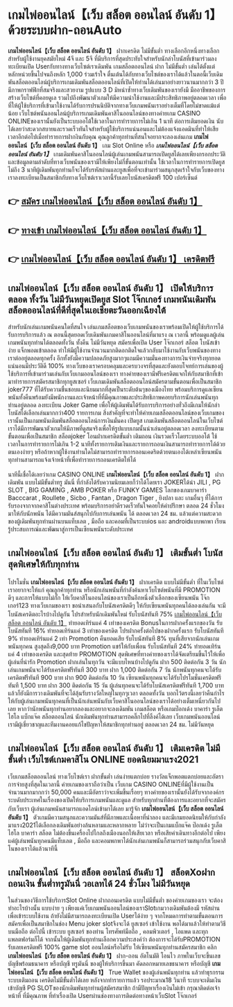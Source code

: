 # เกมไพ่ออนไลน์【เว็บ สล็อต ออนไลน์ อันดับ 1】  ด้วยระบบฝาก-ถอนAuto

**เกมไพ่ออนไลน์【เว็บ สล็อต ออนไลน์ อันดับ 1】** ฝากเครดิต ไม่มีขั้นต่ำ  ทางเลือกอีกหนึ่งทางเลือกสำหรับผู้ใช้งานยุคสมัยใหม่ 4จี และ 5จี ที่มีบริการที่สุดประทับใจสำหรับนักล่าโบนัสที่เข้ามาร่วมลงทะเบียนเปิด Userกับทางทางเว็บไซต์เราเดิมพัน เกมสล็อตออนไลน์ ฝาก ไม่มีขั้นต่ำ เล่นได้ตั้งแต่ หลักหน่วยขึ้นไปจนถึงหลัก 1,000 ร่วมเร้าใจ ตื่นเต้นได้กับทางเว็บไซต์ของเราได้แล้วในตอนี้เว็บเดิมพันสล็อตออนไลน์ผู้บริการเกมเดิมพันสล็อตออนไลน์ที่เปิดให้ท่านได้เล่นมาอย่างยาวนานมากกว่า 3 ปี มีภาพกราฟฟิกที่สมจริงและสวยงาม รูปแบบ 3 D
มิหนำซ้ำทางเว็บเดิมพันของเรายังมี มืออาชีพของการสร้างเว็บไซต์ที่คอยดูเล  รวมไปถึงพัฒนาตัวเกมให้มีความน่าใช้งานและมีประสิทธิภาพอยู่ตลอดเวลา เพื่อที่ให้ผู้ใช้บริการที่เข้ามาใช้งานได้รับการปรนนิบัติจากทางเว็บเกมพนันเราอย่างเต็มที่โดยไม่ขาดแม้แต่น้อย เว็บไซต์พนันออนไลน์ผู้บริการเกมเดิมพันคาสิโนออนไลน์ของทางค่ายเกม CASINO ONLINEของเรานั้นยังเป็นระบบออโต้ใช้เวลาในการทำรายการไม่เกิน 1 นาที ต่อการเติมยอดเงิน นับได้เลยว่าสะดวกสบายและรวดเร็วทันใจสำหรับผู้ใช้บริการแน่นอนและไม่ต้องแจ้งแอดมินที่ทำให้เสียเวลาอีกต่อไปเมื่อทำรายการฝากงินกับคุณ
คุณลูกค้าทุกท่านที่สนใจอยากจะลองเล่นเกม **เกมไพ่ออนไลน์【เว็บ สล็อต ออนไลน์ อันดับ 1】** เกม Slot Online หรือ ***เกมไพ่ออนไลน์【เว็บ สล็อต ออนไลน์ อันดับ 1】*** เกมเดิมพันคาสิโนออนไลน์ผู้เล่นเกมพนันสามารถเปิดยูสได้เลยเพียงกรอกประวัติและข้อมูลตามลำดับที่ทางเว็บพนันของเรามีให้เพียงไม่กี่ขั้นตอนเท่านั้น ใช้เวลาในการทำรายการเปิดยูสไม่ถึง 3 นาทีผู้เดิมพันทุกท่านก็จะได้รับรหัสผ่านและยูสเพื่อที่จะเข้ามาร่วมสนุกสุดเร้าใจกับเว็บของทางเราลงทะเบียนเป็นสมาชิกกับทางเว็บไซต์เราเวลานี้รับเลยโบนัสเครดิตฟรี 100 เปอร์เซ็นต์

## 👉 [สมัคร เกมไพ่ออนไลน์【เว็บ สล็อต ออนไลน์ อันดับ 1】](https://archa888.com/)
## 👉 [ทางเข้า เกมไพ่ออนไลน์【เว็บ สล็อต ออนไลน์ อันดับ 1】](https://archa888.com/)
## 👉 [เกมไพ่ออนไลน์【เว็บ สล็อต ออนไลน์ อันดับ 1】 เครดิตฟรี](https://archa888.com/)

## เกมไพ่ออนไลน์【เว็บ สล็อต ออนไลน์ อันดับ 1】 เปิดให้บริการตลอด ทั้งวัน ไม่มีวันหยุดเปิดยูส Slot โจ๊กเกอร์ เกมพนันเดิมพันสล็อตออนไลน์ที่ดีที่สุดในเอเชียตะวันออกเฉียงใต้

สำหรับนักเล่นเกมพนันคนใดที่สนใจ เล่นเกมสล็อตของเว็บเกมพนันของเราพร้อมเปิดให้ผู้ใช้บริการได้รับการบริการแล้ว ณ ตอนนี้สุดยอดเว็บเดิมพันเกมคาสิโนออนไลน์ที่มาแรง ณ เวลานี้ พร้อมดูแลผู้เล่นเกมพนันทุกท่านได้ตลอดทั้งวัน ทั้งคืน ไม่มีวันหยุด สมัครเพื่อเปิด User โจ๊กเกอร์ สล็อต โบนัสเข้าง่าย แจ็กพอตเข้าตลอด ทำให้มีผู้ใช้งานจำนวนมากติดอกติดใจแล้วกลับมาใช้งานกับเว็บพนันของทางเราต่ออยู่ตลอดทุกครั้ง อีกทั้งยังมีความปลอดภัยสูงมากๆแถมมีความมั่นคงทางการเงินจ่ายจริงทุกยอดแน่นอนมีประวัติดี 100% ทางเว็บของเราครอบคลุมและครบวงจรที่สุดและยังตอบโจทย์การเล่นของผู้ใช้บริการที่เข้ามาร่วมเล่นกับเว็บเกมออนไลน์ของเรา
ทางค่ายของเรามีฟรีเครดิตแจกให้กับสมาชิกที่เข้ามาทำรายการสมัครสมาชิกทุกยูสเซอร์ เว็บเกมเดิมพันสล็อตออนไลน์สมัครตามขั้นตอนเพื่อเป็นสมาชิก joker777 ที่ได้รับความชื่นชอบและนิยมมากที่สุดเป็นระดับต้นๆของเมืองไทย พร้อมบริการดูแลเซียนพนันทั้งคืนพร้อมยังมีพนักงานและเจ้าหน้าที่ที่มีคุณภาพและประสิทธิภาพคอยบริการนักเล่นพนันทุกท่านอยู่ตลอด ลงทะเบียน Joker Game เพื่อให้ผู้เดิมพันได้รับการบริการอย่างทั่วถึงมีเกมให้นักล่าโบนัสได้เลือกเล่นมากกว่า400 รายการเกม
สิ่งสำคัญที่จะทำให้ค่ายเกมสล็อตออนไลน์ของเว็บเกมของเรานั้นเป็นเกมพนันเดิมพันสล็อตออนไลน์การเงินมั่นคง เปิดยูส  เกมเดิมพันสล็อตออนไลน์ในเว็บไซต์เราได้มีการพัฒนาตัวเกมให้มีภาพที่ดูสมจริงเพื่อให้รูปแบบเกมนั้นน่าเล่นอยู่ตลอดเวลา ลงทะเบียนตามขั้นตอนเพื่อเป็นสมาชิก สล็อตjoker โอนฝากเครดิตขั้นต่ำ เติมถอน เงินรวดเร็วโดยระบบออโต้ ใช้เวลาในการทำรายการไม่เกิน 1-2 นาทีทั้งรายการเติมเงินและรายการถอนเงินสามารถทำรายการได้ด้วยตนเองง่ายๆ หรือถ้าหากผู้ใช้งานท่านใดไม่สามารถทำรายการถอนเคดริตด้วยตนเองได้เหล่าเซียนพนันทุกท่านสามารถแจ้งเจ้าหน้าที่เพื่อทำรายการถอนเครดิตให้ได้

นาทีนี้เชื่อได้เลยว่าเกม CASINO ONLINE **เกมไพ่ออนไลน์【เว็บ สล็อต ออนไลน์ อันดับ 1】** ฝากเดิมพัน แบบไม่มีขั้นต่ำทรู มันนี่ ที่กำลังได้รับความนิยมเลยก็ว่าได้โดยเรา JOKERได้นำ  JILI , PG SLOT , BIG GAMING , AMB POKER หรือ FUNKY GAMES โลกของเกมบาคาร่า Bacccarat , Roullete , Sicbo , Fantan , Dragon Tiger , ยิงปลา และ เกมอื่นๆ ที่ได้การรับรองจากจากคาสิโนต่างประเทศ พร้อมบริการอย่าดีรวดเร็วทันใจคอยให้คำปรึกษา ตลอด 24 ชั่วโมง มาให้กับนักพนัน ได้มีความมันส์สนุกไปกับการเล่นพนัน ได้ ตลอดเวลา 24 ชม. แล้วแต่ความสะดวกของผู้เดิมพันทุกท่านผ่านบนแท็บเลต , มือถือ และคอมที่เป็นระบบios และ androidแบบพกพา เรียนรู้ประสบการณ์และพัฒนาสู่การเป็นเซียนพนันระดับประเทศ

## เกมไพ่ออนไลน์【เว็บ สล็อต ออนไลน์ อันดับ 1】 เติมขั้นต่ำ โบนัสสุดพิเศษให้กับทุกท่าน

โปรโมชั่น **เกมไพ่ออนไลน์【เว็บ สล็อต ออนไลน์ อันดับ 1】** ฝากเครดิต แบบไม่มีขั้นต่ำ ที่ในเว็บไซต์เราอยากจะให้แก่  คุณลูกค้าทุกท่าน หรือนักเล่นพนันที่กำลังค้นหาเว็บไซต์พนันที่มี  PROMOTION ดีๆ และการให้แบบไม่กั๊ก ให้เว็บคาสิโนออนไลน์ของเราเป็นอีกหนึ่งตัวเลือกของเซียนพนัน โจ๊กเกอร์123 ทางเว็บเกมของเรา ขอนำเสนอกับโบนัสเครดิตดีๆ ให้กับเซียนพนันทุกคนได้ลองเล่นกัน จะมีโบนัสเครดิตอะไรบ้างไปดูกัน
โปรสำหรับนักเดิมพันใหม่ รับโบนัสทันที 75% [เกมไพ่ออนไลน์【เว็บ สล็อต ออนไลน์ อันดับ 1】](https://archa888.com/) ทำยอดเทิร์นแค่ 4 เท่าของเครดิต
Bonusในการฝากครั้งแรกของวัน รับโบนัสทันที 16% ทำยอดเทิร์นแค่ 3 เท่าของเครดิต
โปรฝากครั้งต่อไปของฝากครั้งแรก รับโบนัสทันที 9% ทำยอดเทิร์นแค่ 2 เท่า
 Promotion คืนยอดเสีย รับโบนัสทันที 8% ทุนที่เสียจากนักเล่นเกมพนันทุกคน สูงสุดถึง9,000 บาท
 Promotion แชร์ให้กับเพื่อน รับโบนัสทันที 24% ทำยอดเทิร์นแค่ 4 เท่าของเครดิต
และสุดท้าย PROMOTION สุดพิเศษที่ทางค่ายของเราได้จัดเตรียมขึ้นไว้ให้เพื่อผู้เล่นที่น่ารัก  Promotion ฝากเล่นในทุกวัน จะมีแบบไหนบ้างไปดูกัน
ฝาก 500 ติดต่อกัน 3 วัน นักเล่นเกมพนันจะได้รับเครดิตฟรีทันที 300 บาท
ฝาก 1,000 ติดต่อกัน 7 วัน นักพนันทุกคนจะได้รับเครดิตฟรีทันที 900 บาท
ฝาก 900 ติดต่อกัน 10 วัน เซียนพนันทุกคนจะได้รับโปรโมชั่นเครดิตฟรีทันที 1,500 บาท
ฝาก 300 ติดต่อกัน 15 วัน ผู้เล่นทุกคนจะได้รับโบนัสเครดิตฟรีทันที 1,700 บาท
แล้วก็ยังมีการวางเดิมพันที่จะได้ลุ้นรับรางวัลใหญ่ในทุกๆเวลา ตลอดทั้งวัน บอกไว้ตรงนี้เลยว่าคืนกำไรให้กับผู้เล่นเกมพนันทุกคนที่เป็นนักเล่นพนันกับเว็บคาสิโนออนไลน์ของเราได้อย่างเต็มเหนี่ยวกันไปเลย หากว่านักพนันทุกท่านอยากลองและอยากจะลงเดิมพัน เกมสล็อต หรือเกมป๊อกเด้ง บาคาร่า รูเล็ต ไฮโล แบ็กแจ๊ค สล็อตออนไลน์ นักเดิมพันทุกท่านสามารถคลิ๊กไปที่ลิ้งค์ได้เลย เว็บเกมพนันออนไลน์เรามีผู้เชี่ยวชาญและทีมงานคอยแก้ไขปัญหาให้สมาชิกทุกท่านอยู่ ตลอดเวลา 24 ชม. ไม่มีวันหยุด

## เกมไพ่ออนไลน์【เว็บ สล็อต ออนไลน์ อันดับ 1】 เติมเครดิต ไม่มีขั้นต่ำ  เว็บไซต์เกมคาสิโน ONLINE ยอดนิยมมาแรง2021

เว็บเกมสล็อตออนไลน์ ทางเว็บไซต์เรา ฝากขั้นต่ำ เล่นง่ายแตกบ่อย รางวัลแจ็กพอตแตกบ่อยและอัตราการจ่ายสูงที่สุดในเวลานี้ ค่ายเกมของเราถือว่าเป็น เว็บเกม CASINO ONLINEที่มีผู้ใช้งานเป็นจำนวนมากมากกว่า 50,000 คนและมีอัตราว่าจะเพิ่มขึ้นเรื่อยๆ ทางค่ายของเรานั้นยังได้รับจากองค์กรระบดับประเทศในเรื่องของเปิดให้บริการเกมพนันและดูแล สำหรับทุกท่านที่ต้องการและอยากที่จะสมัครกับเว็บเรา ผู้เล่นเกมพนันสามารถแอดไลน์เข้ามาได้เลย
	มารู้จัก **เกมไพ่ออนไลน์【เว็บ สล็อต ออนไลน์ อันดับ 1】** ตัวเกมมีความสนุกและความมันส์ที่มีภาพและเนื้อหาที่น่าลอง และมีเกมยอดนิยมให้กับกำลังมาแรง2021ได้เลือกลงเดิมพันอย่างล้นหลามและหลากหลาย  ไม่ว่าจะเป็นเกมแบ็กแจ๊ค ป๊อกเด้ง รูเล็ต ไฮโล บาคาร่า สล็อต ไม่ต้องขึ้นเครื่องไปไกลถึงเมืองนอกให้เสียเวลา หรือเสียค่าเดินทางอีกต่อไป เพียงแค่ผู้เล่นพนันทุกคนมีแท็บเลต , มือถือ และคอมพกพาได้นักเล่นเกมพนันก็สามารถร่วมสนุกกับเว็บคาสิโนของเราได้แล้วนาทีนี้

## เกมไพ่ออนไลน์【เว็บ สล็อต ออนไลน์ อันดับ 1】 สล็อตXoฝากถอนเงิน ขั้นต่ำทรูมันนี่ วอเลทได้ 24 ชั่วโมง ไม่มีวันหยุด

ในส่วนของวิธีการใช้บริการSlot Online ฝากถอนเครดิต แบบไม่มีขั้นต่ำ ของค่ายเกมของเรา จะต้องทำอะไรบ้างนั้น แบบง่าย ๆ เพียงแค่เว็บเกมพนันออนไลน์ของเราSlotเกมวางเดิมพันต้องมี รหัสผ่าน เพื่อเข้าระบบใช้งาน ถ้ายังไม่มีสามารถลงทะเบียนเปิด Userได้ง่าย ๆ จากโหมดการทำตามขั้นตอนการสมัครเพื่อเป็นสมาชิกในช่อง Menu joker slotจึงจะได้ ยูสเซอร์ เข้าใช้งาน พอได้มาแล้วให้ทำตามวิธีบนมือถือ ต่อไปนี้
เข้าระบบ ยูสเซอร์  ของท่าน โทรศัพท์มือถือ , คอมพิวเตอร์ , ไอแพด และทุกแพลตฟอร์มก็ได้
จากนั้นให้ผู้เดิมพันทุกท่านเลือกความประสงค์ว่า ต้องการจะได้รับPROMOTION รับเลยเครดิตฟรี 100% game slot ออนไลน์หรือไม่รับ
ให้เซียนพนันทุกท่านสมัครสมาชิก คลิก **เกมไพ่ออนไลน์【เว็บ สล็อต ออนไลน์ อันดับ 1】** ฝาก-ถอน อัตโนมัติ โอนไว ภาพในเว็บจะขึ้นเลขบัญชีพร้อมธนาคาร หรือบัญชี ทรูมันนี่ ของผู้ให้บริการขึ้นมา
คัดลอกหมายเลขธนาคาร หรือบัญชี **เกมไพ่ออนไลน์【เว็บ สล็อต ออนไลน์ อันดับ 1】** True Wallet ของผู้เล่นพนันทุกท่าน แล้วทำธุรกรรมระบบเติมถอน เครดิตไม่มีขั้นต่ำได้เลย
หลังจากทำรายการแล้ว รอประมาณ18 วินาที ระบบจะเติมเงินเข้าบัญชี PG SLOTของนักเดิมพันทุกท่านผู้สมัครสมาชิก
ถ้ามีปัญหาเรื่องเงินไม่เข้า กรุณาติดต่อเจ้าหน้าที่ ที่มีคุณภาพ ที่ทำเรื่องเปิด Userผ่านช่องทางการติดต่อทางหน้าเว็บSlot โจ๊กเกอร์


